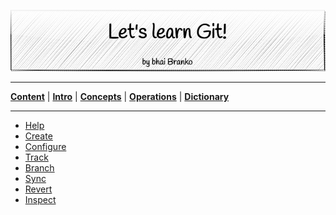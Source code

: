 <p align='center'>
 <img src='../Assets/banners/banner-bhai-branko.png' />
</p>

________________________________________________________________________________
[**Content**](../README.md) |
[**Intro**](../01-Introduction) |
[**Concepts**](../02-Concepts) |
[**Operations**](../03-Operations) |
[**Dictionary**](../04-Appendix/dictionary.md)
________________________________________________________________________________

- [Help](01-Help/help.md)
- [Create](02-Create/create.md)
- [Configure](03-Configure/config.md)
- [Track](04-Track/track.md)
- [Branch](05-Branch/branch.md)
- [Sync](06-Sync/sync.md)
- [Revert](07-Revert/revert.md)
- [Inspect](08-Inspect/inspect.md)